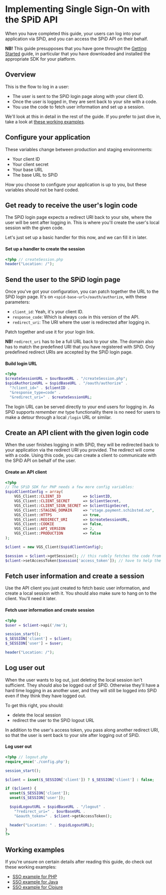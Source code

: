 # Implementing Single Sign-On with the SPiD API

When you have completed this guide, your users can log into your
application via SPiD, and you can access the SPiD API on their
behalf.

**NB!** This guide presupposes that you have gone throught the
[Getting Started](/getting-started) guide, in particular that you have
downloaded and installed the appropriate SDK for your platform.

## Overview

This is the flow to log in a user:

- The user is sent to the SPiD login page along with your client ID.
- Once the user is logged in, they are sent back to your site with a code.
- You use the code to fetch user information and set up a session.

We'll look at this in detail in the rest of the guide. If you prefer
to just dive in, take a look at
[these working examples](#working-examples).

## Configure your application

These variables change between production and staging environments:

- Your client ID
- Your client secret
- Your base URL
- The base URL to SPiD

How you choose to configure your application is up to you, but
these variables should not be hard coded.

## Get ready to receive the user's login code

The SPiD login page expects a redirect URI back to your site, where
the user will be sent after logging in. This is where you'll
create the user's local session with the given code.

Let's just set up a basic handler for this now, and we can fill it
in later.

#### Set up a handler to create the session

```php
<?php // createSession.php
header("Location: /");
```

## Send the user to the SPiD login page

Once you've got your configuration, you can patch together the URL
to the SPiD login page. It's on `<spid-base-url>/oauth/authorize`,
with these parameters:

- `client_id`: Yeah, it's your client ID.
- `response_code`: Which is always `code` in this version of the API.
- `redirect_uri`: The URI where the user is redirected after logging in.

Patch together and use it for your login link.

**NB!** `redirect_uri` has to be a full URL back to your site.
The domain also has to match the predefined URI that you have
registered with SPiD. Only predefined redirect URIs are accepted by
the SPiD login page.

#### Build login URL

```php
<?php
$createSessionURL = $ourBaseURL . "/createSession.php";
$spidAuthorizeURL = $spidBaseURL . "/oauth/authorize" .
  "?client_id=" . $clientID .
  "&response_type=code" .
  "&redirect_uri=" . $createSessionURL;
```

The login URL can be served directly to your end users for logging in. As
SPiD supports *remember me* type functionality there is no need for
users to make a detour through a local `/login` URL or similar.

## Create an API client with the given login code

When the user finishes logging in with SPiD, they will be redirected
back to your application via the redirect URI you provided. The
redirect will come with a code. Using this code, you can create a
client to communicate with the SPiD API on behalf of the user.

#### Create an API client

```php
<?php
// The SPiD SDK for PHP needs a few more config variables:
$spidClientConfig = array(
    VGS_Client::CLIENT_ID          => $clientID,
    VGS_Client::CLIENT_SECRET      => $clientSecret,
    VGS_Client::CLIENT_SIGN_SECRET => $clientSignSecret,
    VGS_Client::STAGING_DOMAIN     => "stage.payment.schibsted.no",
    VGS_Client::HTTPS              => true,
    VGS_Client::REDIRECT_URI       => $createSessionURL,
    VGS_Client::COOKIE             => false,
    VGS_Client::API_VERSION        => 2,
    VGS_Client::PRODUCTION         => false
);

$client = new VGS_Client($spidClientConfig);

$session = $client->getSession(); // this rudely fetches the code from the request itself
$client->setAccessToken($session['access_token']); // have to help the client remember the access token
```

## Fetch user information and create a session

Use the API client you just created to fetch basic user information,
and create a local session with it. You should also make sure to hang
on to the client. You'll need it later.

#### Fetch user information and create session

```php
<?php
$user = $client->api('/me');

session_start();
$_SESSION['client'] = $client;
$_SESSION['user'] = $user;

header("Location: /");
```

## Log user out

When the user wants to log out, just deleting the local session isn't
sufficient. They should also be logged out of SPiD. Otherwise they'll have a
hard time logging in as another user, and they will still be logged into SPiD
even if they think they have logged out.

To get this right, you should:

- delete the local session
- redirect the user to the SPiD logout URL

In addition to the user's access token, you pass along another
redirect URI, so that the user is sent back to your site after
logging out of SPiD.

#### Log user out

```php
<?php // logout.php
require_once('./config.php');

session_start();

$client = isset($_SESSION['client']) ? $_SESSION['client'] : false;

if ($client) {
  unset($_SESSION['client']);
  unset($_SESSION['user']);

  $spidLogoutURL = $spidBaseURL . "/logout" .
    "?redirect_uri=" . $ourBaseURL .
    "&oauth_token=" . $client->getAccessToken();

  header("Location: " . $spidLogoutURL);
}
?>
```

## Working examples

If you're unsure on certain details after reading this guide, do check
out these working examples:

- [SSO example for PHP](...)
- [SSO example for Java](...)
- [SSO example for Clojure](...)
